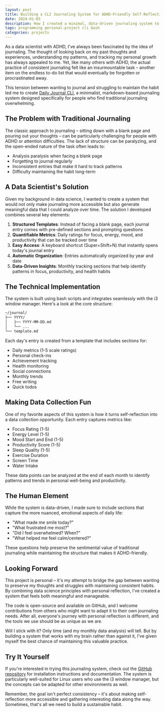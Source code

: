 ```yaml
---
layout: post
title: Building a CLI Journaling System for ADHD-Friendly Self-Reflection
date: 2024-01-03
description: How I created a minimal, data-driven journaling system to overcome ADHD challenges and track personal growth
tags: programming personal-project cli bash
categories: projects
---
```


As a data scientist with ADHD, I've always been fascinated by the idea of journaling. The thought of looking back on my past thoughts and experiences, understanding my patterns, and tracking my personal growth has always appealed to me. Yet, like many others with ADHD, the actual practice of consistent journaling felt like an insurmountable task – another item on the endless to-do list that would eventually be forgotten or procrastinated away.

This tension between wanting to journal and struggling to maintain the habit led me to create [Daily Journal CLI](https://github.com/Ahmad-Alam/daily-journal-cli), a minimalist, markdown-based journaling system designed specifically for people who find traditional journaling overwhelming.

## The Problem with Traditional Journaling

The classic approach to journaling – sitting down with a blank page and pouring out your thoughts – can be particularly challenging for people with ADHD or attention difficulties. The lack of structure can be paralyzing, and the open-ended nature of the task often leads to:

- Analysis paralysis when facing a blank page
- Forgetting to journal regularly
- Inconsistent entries that make it hard to track patterns
- Difficulty maintaining the habit long-term

## A Data Scientist's Solution

Given my background in data science, I wanted to create a system that would not only make journaling more accessible but also generate meaningful data that I could analyze over time. The solution I developed combines several key elements:

1. **Structured Templates**: Instead of facing a blank page, each journal entry comes with pre-defined sections and prompting questions
2. **Quantifiable Metrics**: Daily ratings for focus, energy, mood, and productivity that can be tracked over time
3. **Easy Access**: A keyboard shortcut (Super+Shift+N) that instantly opens today's journal entry
4. **Automatic Organization**: Entries automatically organized by year and date
5. **Data-Driven Insights**: Monthly tracking sections that help identify patterns in focus, productivity, and health habits

## The Technical Implementation

The system is built using bash scripts and integrates seamlessly with the i3 window manager. Here's a look at the core structure:

```bash
~/journal/
├── YYYY/
│   ├── YYYY-MM-DD.md
│   └── ...
└── template.md
```

Each day's entry is created from a template that includes sections for:

- Daily metrics (1-5 scale ratings)
- Personal check-ins
- Achievement tracking
- Health monitoring
- Social connections
- Monthly trends
- Free writing
- Quick todos

## Making Data Collection Fun

One of my favorite aspects of this system is how it turns self-reflection into a data collection opportunity. Each entry captures metrics like:

- Focus Rating (1-5)
- Energy Level (1-5)
- Mood Start and End (1-5)
- Productivity Score (1-5)
- Sleep Quality (1-5)
- Exercise Duration
- Screen Time
- Water Intake

These data points can be analyzed at the end of each month to identify patterns and trends in personal well-being and productivity.

## The Human Element

While the system is data-driven, I made sure to include sections that capture the more nuanced, emotional aspects of daily life:

- "What made me smile today?"
- "What frustrated me most?"
- "Did I feel overwhelmed? When?"
- "What helped me feel calm/centered?"

These questions help preserve the sentimental value of traditional journaling while maintaining the structure that makes it ADHD-friendly.

## Looking Forward

This project is personal – it's my attempt to bridge the gap between wanting to preserve my thoughts and struggles with maintaining consistent habits. By combining data science principles with personal reflection, I've created a system that feels both meaningful and manageable.

The code is open-source and available on GitHub, and I welcome contributions from others who might want to adapt it to their own journaling needs. After all, everyone's journey with personal reflection is different, and the tools we use should be as unique as we are.

Will I stick with it? Only time (and my monthly data analysis) will tell. But by building a system that works with my brain rather than against it, I've given myself the best chance of maintaining this valuable practice.

## Try It Yourself

If you're interested in trying this journaling system, check out the [GitHub repository](https://github.com/Ahmad-Alam/daily-journal-cli) for installation instructions and documentation. The system is particularly well-suited for Linux users who use the i3 window manager, but the concepts can be adapted for other environments as well.

Remember, the goal isn't perfect consistency – it's about making self-reflection more accessible and gathering interesting data along the way. Sometimes, that's all we need to build a sustainable habit.
